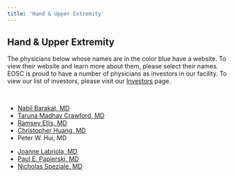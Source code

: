 ```yaml
---
title: 'Hand & Upper Extremity'
---
```


<section id="content">
	<div class="container_24">
		<div class="grid_24">
			<div class="wrapper">
				<div class="grid_17 alpha rt-ident-bot-1">
					<div class="rt-inner-ident-3">
						<h2 class="ident-bot-3">Hand &amp; Upper Extremity</h2>
						<div class="line ident-bot-13"></div>
					<p>The physicians below whose names are in the color blue have a website.  To view their website and learn more about them, please select their names. EOSC is proud to have a number of physicians as investors in our facility. To view our list of investors, please visit our <a href="investors.html">Investors</a> page.</p>
					<p>&nbsp;</p>
					<div class="wrapper ident-bot-5">
							<div class="grid_8 alpha rt-ident-bot-2">
								<div class="wrapper ident-bot-15"></div>
								<ul class="list-2">
									<li><a href="http://midwesthand.com/hand-wrist-surgeons/" target="_blank">Nabil Barakat, MD</a></li>
									<li><a href="http://www.handtoshoulderclinic.com/physicians/default.aspx?nid=50&rid=9" target="_blank">Taruna Madhav Crawford, MD</a></li>
									<li><a href="http://midwesthand.com/hand-wrist-surgeons/" target="_blank">Ramsey Ellis, MD</a></li>
									<li><a href="http://www.dupagemedicalgroup.com/our-physicians/Chris-C-Huang/" target="_blank">Christopher Huang, MD</a></li>
									<li>Peter W. Hui, MD</li>
								</ul>
							</div>
							<div class="grid_8 omega">
								<div class="wrapper ident-bot-15"></div>
								<ul class="list-2">
									<li><a href="http://www.mmortho.com/?Joanne_Labriola=.&@@@@=92" target="_blank">Joanne Labriola, MD</a></li>
									<li><a href="http://www.handtoshoulderclinic.com/physicians/default.aspx?nid=47&rid=6" target="_blank">Paul E. Papierski, MD</a></li>
									<li><a href="http://midwesthand.com/hand-wrist-surgeons/" target="_blank">Nicholas Speziale, MD</a></li>
								</ul>
							</div>
						</div>
					</div>
				</div>